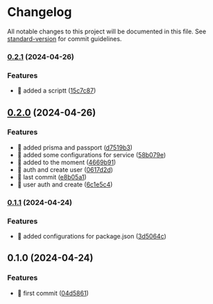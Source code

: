 # Changelog

All notable changes to this project will be documented in this file. See [standard-version](https://github.com/conventional-changelog/standard-version) for commit guidelines.

### [0.2.1](https://github.com/BawnX/content-multimedia/compare/v0.2.0...v0.2.1) (2024-04-26)


### Features

* 🎸 added a scriptt ([15c7c87](https://github.com/BawnX/content-multimedia/commit/15c7c8731252549354585acb75f4b580c5cac73e))

## [0.2.0](https://github.com/BawnX/content-multimedia/compare/v0.1.1...v0.2.0) (2024-04-26)


### Features

* 🎸 added prisma and passport ([d7519b3](https://github.com/BawnX/content-multimedia/commit/d7519b399844571469100662ba0fe7f176b4db9a))
* 🎸 added some configurations for service ([58b079e](https://github.com/BawnX/content-multimedia/commit/58b079e843efd4b6dc14bb90fab544bf4195b3e2))
* 🎸 added to the moment ([4669b91](https://github.com/BawnX/content-multimedia/commit/4669b9108213c8130d72cc4f2bd317c418be0a1a))
* 🎸 auth and create user ([0617d2d](https://github.com/BawnX/content-multimedia/commit/0617d2d0ad5c116d9d808dc7f9000ed2d438487e))
* 🎸 last commit ([e8b05a1](https://github.com/BawnX/content-multimedia/commit/e8b05a18f595e19b3dd1d8914ca02363a1efb27e))
* 🎸 user auth and create ([6c1e5c4](https://github.com/BawnX/content-multimedia/commit/6c1e5c400afc3f7bc239439c648cb9bf8e04bf3c))

### [0.1.1](https://github.com/BawnX/content-multimedia/compare/v0.1.0...v0.1.1) (2024-04-24)


### Features

* 🎸 added configurations for package.json ([3d5064c](https://github.com/BawnX/content-multimedia/commit/3d5064cc5eefc0470549ec14ae961f8d5a512f99))

## 0.1.0 (2024-04-24)


### Features

* 🎸 first commit ([04d5861](https://github.com/BawnX/content-multimedia/commit/04d58619e6af8a4f2b27ca7638ac6c1f4f736466))
